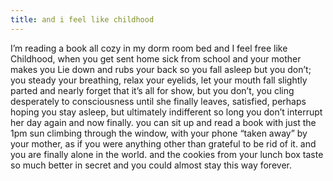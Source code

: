 ```yaml
---
title: and i feel like childhood 
---
```

I’m reading a book all cozy in my dorm room bed and I feel free like
Childhood, when you get sent home sick from school and your mother makes you
Lie down and rubs your back so you fall asleep but you don’t;
you steady your breathing, relax your eyelids, let your mouth fall slightly
parted and nearly forget that it’s all for show,
but you don’t, you cling desperately to consciousness until she finally leaves, 
satisfied, perhaps hoping you stay asleep, but ultimately indifferent so long you don’t interrupt her day again and now finally.
you can sit up and read a book with just the 1pm sun climbing through the window, with your phone “taken away” by your mother, as if you were anything other than grateful
to be rid of it.
and you are finally alone in the world. and the cookies from your lunch box
taste so much better in secret
and you could almost stay this way forever.